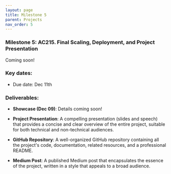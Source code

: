 ```yaml
---
layout: page
title: Milestone 5
parent: Projects
nav_order: 5
---
```

### Milestone 5: AC215. Final Scaling, Deployment, and Project Presentation

Coming soon! 

### Key dates:

- Due date: Dec 11th



### Deliverables:

- **Showcase (Dec 09)**: Details coming soon! 

- **Project Presentation**: A compelling presentation (slides and speech) that provides a concise and clear overview of the entire project, suitable for both technical and non-technical audiences.

- **GitHub Repository**: A well-organized GitHub repository containing all the project's code, documentation, related resources, and a professional README.

- **Medium Post**: A published Medium post that encapsulates the essence of the project, written in a style that appeals to a broad audience.
